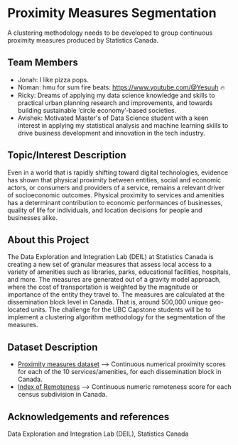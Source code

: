 # Proximity Measures Segmentation

A clustering methodology needs to be developed to group continuous proximity measures produced by Statistics Canada. 

## Team Members

- Jonah: I like pizza pops. 
- Noman: hmu for sum fire beats: https://www.youtube.com/@Yesuuh 🔥
- Ricky: Dreams of applying my data science knowledge and skills to practical urban planning research and improvements, and towards building sustainable ‘circle economy’-based societies.
- Avishek: Motivated Master's of Data Science student with a keen interest in applying my statistical analysis and machine learning skills to drive business development and innovation in the tech industry. 

## Topic/Interest Description

Even in a world that is rapidly shifting toward digital technologies, evidence has shown that physical proximity between entities, social and economic actors, or consumers and providers of a service, remains a relevant driver of socioeconomic outcomes. Physical proximity to services and amenities has a determinant contribution to economic performances of businesses, quality of life for individuals, and location decisions for people and businesses alike. 

## About this Project

The Data Exploration and Integration Lab (DEIL) at Statistics Canada is creating a new set of granular measures that assess local access to a variety of amenities such as libraries, parks, educational facilities, hospitals, and more. The measures are generated out of a gravity model approach, where the cost of transportation is weighted by the magnitude or importance of the entity they travel to. The measures are calculated at the dissemination block level in Canada. That is, around 500,000 unique geo-located units. The challenge for the UBC Capstone students will be to implement a clustering algorithm methodology for the segmentation of the measures. 


## Dataset Description

* [Proximity measures dataset](https://www150.statcan.gc.ca/n1/pub/17-26-0002/2020001/csv/pmd-eng.zip) --> Continuous numerical proximity scores for each of the 10 services/amenities, for each dissemination block in Canada. 
* [Index of Remoteness](https://www150.statcan.gc.ca/n1/pub/17-26-0001/172600012020001-eng.htm) --> Continuous numeric remoteness score for each census subdivision in Canada. 

## Acknowledgements and references 

Data Exploration and Integration Lab (DEIL), Statistics Canada

